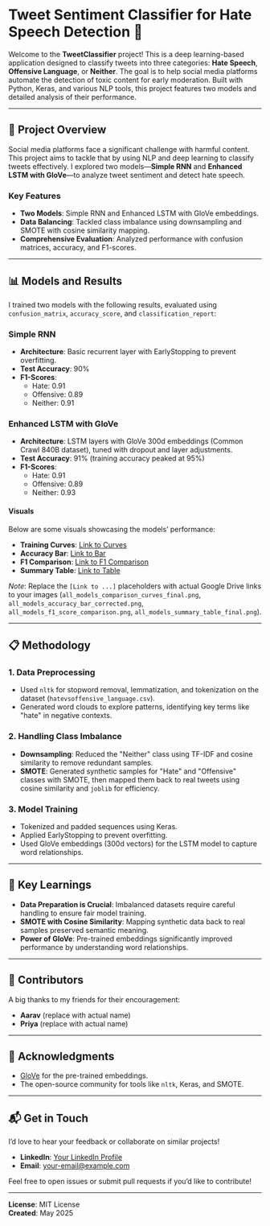 # Tweet Sentiment Classifier for Hate Speech Detection 🚀

Welcome to the **TweetClassifier** project! This is a deep learning-based application designed to classify tweets into three categories: **Hate Speech**, **Offensive Language**, or **Neither**. The goal is to help social media platforms automate the detection of toxic content for early moderation. Built with Python, Keras, and various NLP tools, this project features two models and detailed analysis of their performance.

---

## 📖 Project Overview

Social media platforms face a significant challenge with harmful content. This project aims to tackle that by using NLP and deep learning to classify tweets effectively. I explored two models—**Simple RNN** and **Enhanced LSTM with GloVe**—to analyze tweet sentiment and detect hate speech.

### Key Features
- **Two Models**: Simple RNN and Enhanced LSTM with GloVe embeddings.
- **Data Balancing**: Tackled class imbalance using downsampling and SMOTE with cosine similarity mapping.
- **Comprehensive Evaluation**: Analyzed performance with confusion matrices, accuracy, and F1-scores.

---

## 📊 Models and Results

I trained two models with the following results, evaluated using `confusion_matrix`, `accuracy_score`, and `classification_report`:

### Simple RNN
- **Architecture**: Basic recurrent layer with EarlyStopping to prevent overfitting.
- **Test Accuracy**: 90%
- **F1-Scores**:
  - Hate: 0.91
  - Offensive: 0.89
  - Neither: 0.91

### Enhanced LSTM with GloVe
- **Architecture**: LSTM layers with GloVe 300d embeddings (Common Crawl 840B dataset), tuned with dropout and layer adjustments.
- **Test Accuracy**: 91% (training accuracy peaked at 95%)
- **F1-Scores**:
  - Hate: 0.91
  - Offensive: 0.89
  - Neither: 0.93

#### Visuals
Below are some visuals showcasing the models’ performance:  
- **Training Curves**: [Link to Curves](#)  
- **Accuracy Bar**: [Link to Bar](#)  
- **F1 Comparison**: [Link to F1 Comparison](#)  
- **Summary Table**: [Link to Table](#)  

*Note*: Replace the `[Link to ...]` placeholders with actual Google Drive links to your images (`all_models_comparison_curves_final.png`, `all_models_accuracy_bar_corrected.png`, `all_models_f1_score_comparison.png`, `all_models_summary_table_final.png`).

---

## 📋 Methodology

### 1. Data Preprocessing
- Used `nltk` for stopword removal, lemmatization, and tokenization on the dataset (`hatevsoffensive_language.csv`).
- Generated word clouds to explore patterns, identifying key terms like "hate" in negative contexts.

### 2. Handling Class Imbalance
- **Downsampling**: Reduced the "Neither" class using TF-IDF and cosine similarity to remove redundant samples.
- **SMOTE**: Generated synthetic samples for "Hate" and "Offensive" classes with SMOTE, then mapped them back to real tweets using cosine similarity and `joblib` for efficiency.

### 3. Model Training
- Tokenized and padded sequences using Keras.
- Applied EarlyStopping to prevent overfitting.
- Used GloVe embeddings (300d vectors) for the LSTM model to capture word relationships.

---

## 🌟 Key Learnings
- **Data Preparation is Crucial**: Imbalanced datasets require careful handling to ensure fair model training.
- **SMOTE with Cosine Similarity**: Mapping synthetic data back to real samples preserved semantic meaning.
- **Power of GloVe**: Pre-trained embeddings significantly improved performance by understanding word relationships.

---

## 👥 Contributors
A big thanks to my friends for their encouragement:  
- **Aarav** (replace with actual name)  
- **Priya** (replace with actual name)

---

## 🙏 Acknowledgments
- [GloVe](https://nlp.stanford.edu/projects/glove/) for the pre-trained embeddings.
- The open-source community for tools like `nltk`, Keras, and SMOTE.

---

## 📬 Get in Touch
I’d love to hear your feedback or collaborate on similar projects!  
- **LinkedIn**: [Your LinkedIn Profile](https://linkedin.com/in/your-profile)  
- **Email**: your-email@example.com

Feel free to open issues or submit pull requests if you’d like to contribute!

---

**License**: MIT License  
**Created**: May 2025
